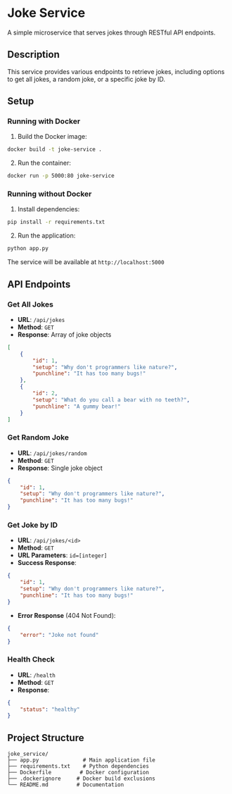 # Joke Service

A simple microservice that serves jokes through RESTful API endpoints.

## Description
This service provides various endpoints to retrieve jokes, including options to get all jokes, a random joke, or a specific joke by ID.

## Setup

### Running with Docker
1. Build the Docker image:
```bash
docker build -t joke-service .
```

2. Run the container:
```bash
docker run -p 5000:80 joke-service
```

### Running without Docker
1. Install dependencies:
```bash
pip install -r requirements.txt
```

2. Run the application:
```bash
python app.py
```

The service will be available at `http://localhost:5000`

## API Endpoints

### Get All Jokes
- **URL**: `/api/jokes`
- **Method**: `GET`
- **Response**: Array of joke objects
```json
[
    {
        "id": 1,
        "setup": "Why don't programmers like nature?",
        "punchline": "It has too many bugs!"
    },
    {
        "id": 2,
        "setup": "What do you call a bear with no teeth?",
        "punchline": "A gummy bear!"
    }
]
```

### Get Random Joke
- **URL**: `/api/jokes/random`
- **Method**: `GET`
- **Response**: Single joke object
```json
{
    "id": 1,
    "setup": "Why don't programmers like nature?",
    "punchline": "It has too many bugs!"
}
```

### Get Joke by ID
- **URL**: `/api/jokes/<id>`
- **Method**: `GET`
- **URL Parameters**: `id=[integer]`
- **Success Response**:
```json
{
    "id": 1,
    "setup": "Why don't programmers like nature?",
    "punchline": "It has too many bugs!"
}
```
- **Error Response** (404 Not Found):
```json
{
    "error": "Joke not found"
}
```

### Health Check
- **URL**: `/health`
- **Method**: `GET`
- **Response**:
```json
{
    "status": "healthy"
}
```

## Project Structure
```
joke_service/
├── app.py              # Main application file
├── requirements.txt    # Python dependencies
├── Dockerfile         # Docker configuration
├── .dockerignore     # Docker build exclusions
└── README.md         # Documentation
